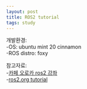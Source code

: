 ```yaml
---
layout: post
title: ROS2 tutorial
tags: study
---
```

개발환경:  
 -OS: ubuntu mint 20 cinnamon  
 -ROS distro: foxy

참고자료:  
 -[카페 오로카 ros2 강좌](https://cafe.naver.com/openrt/24070)  
 -[ros2.org tutorial](https://index.ros.org/doc/ros2/Tutorials/)

